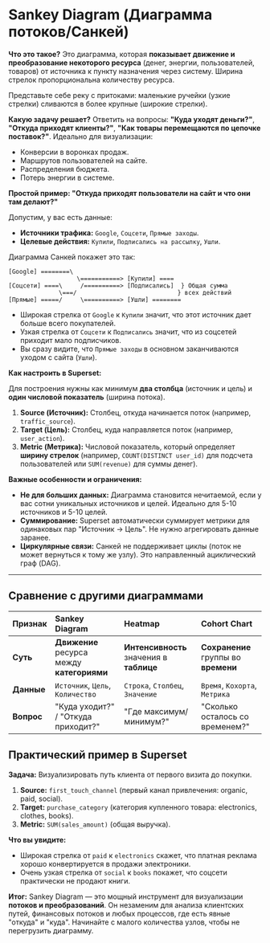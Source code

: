 # Sankey Diagram (Диаграмма потоков/Санкей)

**Что это такое?**
Это диаграмма, которая **показывает движение и преобразование некоторого ресурса** (денег, энергии, пользователей, товаров) от источника к пункту назначения через систему. Ширина стрелок пропорциональна количеству ресурса.

Представьте себе реку с притоками: маленькие ручейки (узкие стрелки) сливаются в более крупные (широкие стрелки).

**Какую задачу решает?**
Ответить на вопросы: **"Куда уходят деньги?"**, **"Откуда приходят клиенты?"**, **"Как товары перемещаются по цепочке поставок?"**. Идеально для визуализации:
*   Конверсии в воронках продаж.
*   Маршрутов пользователей на сайте.
*   Распределения бюджета.
*   Потерь энергии в системе.

**Простой пример: "Откуда приходят пользователи на сайт и что они там делают?"**

Допустим, у вас есть данные:
*   **Источники трафика:** `Google`, `Соцсети`, `Прямые заходы`.
*   **Целевые действия:** `Купили`, `Подписались на рассылку`, `Ушли`.

Диаграмма Санкей покажет это так:
```
[Google] ========\
                   \===========> [Купили] ====
[Соцсети] ====\     /==========> [Подписались]  } Общая сумма
              \===/                            } всех действий
[Прямые] =====/     \==========> [Ушли] ========
```
*   Широкая стрелка от `Google` к `Купили` значит, что этот источник дает больше всего покупателей.
*   Узкая стрелка от `Соцсети` к `Подписались` значит, что из соцсетей приходит мало подписчиков.
*   Вы сразу видите, что `Прямые заходы` в основном заканчиваются уходом с сайта (`Ушли`).

**Как настроить в Superset:**

Для построения нужны как минимум **два столбца** (источник и цель) и **один числовой показатель** (ширина потока).

1.  **Source (Источник):** Столбец, откуда начинается поток (например, `traffic_source`).
2.  **Target (Цель):** Столбец, куда направляется поток (например, `user_action`).
3.  **Metric (Метрика):** Числовой показатель, который определяет **ширину стрелок** (например, `COUNT(DISTINCT user_id)` для подсчета пользователей или `SUM(revenue)` для суммы денег).

**Важные особенности и ограничения:**

*   **Не для больших данных:** Диаграмма становится нечитаемой, если у вас сотни уникальных источников и целей. Идеально для 5-10 источников и 5-10 целей.
*   **Суммирование:** Superset автоматически суммирует метрики для одинаковых пар "Источник -> Цель". Не нужно агрегировать данные заранее.
*   **Циркулярные связи:** Санкей не поддерживает циклы (поток не может вернуться к тому же узлу). Это направленный ациклический граф (DAG).

---

## Сравнение с другими диаграммами

| Признак | Sankey Diagram | Heatmap | Cohort Chart |
| :--- | :--- | :--- | :--- |
| **Суть** | **Движение** ресурса между **категориями** | **Интенсивность** значения в **таблице** | **Сохранение** группы во **времени** |
| **Данные** | `Источник`, `Цель`, `Количество` | `Строка`, `Столбец`, `Значение` | `Время`, `Кохорта`, `Метрика` |
| **Вопрос** | "Куда уходит?" / "Откуда приходит?" | "Где максимум/минимум?" | "Сколько осталось со временем?" |

## Практический пример в Superset

**Задача:** Визуализировать путь клиента от первого визита до покупки.

1.  **Source:** `first_touch_channel` (первый канал привлечения: organic, paid, social).
2.  **Target:** `purchase_category` (категория купленного товара: electronics, clothes, books).
3.  **Metric:** `SUM(sales_amount)` (общая выручка).

**Что вы увидите:**
*   Широкая стрелка от `paid` к `electronics` скажет, что платная реклама хорошо конвертируется в продажи электроники.
*   Очень узкая стрелка от `social` к `books` покажет, что соцсети практически не продают книги.

**Итог:** Sankey Diagram — это мощный инструмент для визуализации **потоков и преобразований**. Он незаменим для анализа клиентских путей, финансовых потоков и любых процессов, где есть явные "откуда" и "куда". Начинайте с малого количества узлов, чтобы не перегрузить диаграмму.

